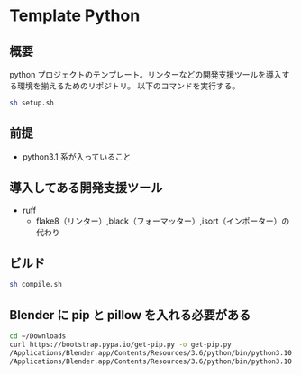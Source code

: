 # Template Python

## 概要

python プロジェクトのテンプレート。リンターなどの開発支援ツールを導入する環境を揃えるためのリポジトリ。
以下のコマンドを実行する。

```sh
sh setup.sh
```

## 前提

- python3.1 系が入っていること

## 導入してある開発支援ツール

- ruff
  - flake8（リンター）,black（フォーマッター）,isort（インポーター）の代わり

## ビルド

```sh
sh compile.sh
```

## Blender に pip と pillow を入れる必要がある

```sh
cd ~/Downloads
curl https://bootstrap.pypa.io/get-pip.py -o get-pip.py
/Applications/Blender.app/Contents/Resources/3.6/python/bin/python3.10 get-pip.py
/Applications/Blender.app/Contents/Resources/3.6/python/bin/python3.10 -m pip install pillow
```
